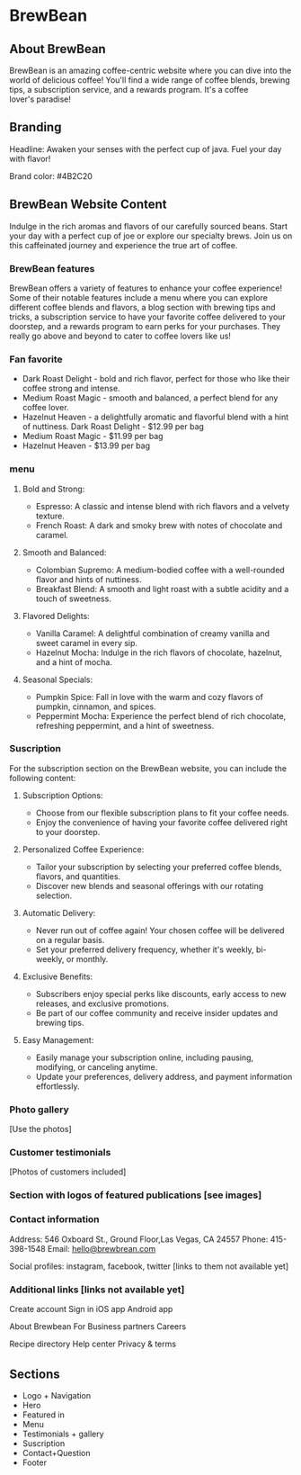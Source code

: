 # BrewBean

###

## About BrewBean

BrewBean is an amazing coffee-centric website where you can dive into the world of delicious coffee! You'll find a wide range of coffee blends, brewing tips, a subscription service, and a rewards program. It's a coffee lover's paradise! 

## Branding

Headline: Awaken your senses with the perfect cup of java. Fuel your day with flavor!

Brand color: #4B2C20

##  BrewBean Website Content
 Indulge in the rich aromas and flavors of our carefully sourced beans. Start your day with a perfect cup of joe or explore our specialty brews. Join us on this caffeinated journey and experience the true art of coffee.


### BrewBean features
BrewBean offers a variety of features to enhance your coffee experience! Some of their notable features include a menu where you can explore different coffee blends and flavors, a blog section with brewing tips and tricks, a subscription service to have your favorite coffee delivered to your doorstep, and a rewards program to earn perks for your purchases. They really go above and beyond to cater to coffee lovers like us!


### 
### 

### Fan favorite
- Dark Roast Delight - bold and rich flavor, perfect for those who like their coffee strong and intense.
- Medium Roast Magic - smooth and balanced, a perfect blend for any coffee lover.
- Hazelnut Heaven - a delightfully aromatic and flavorful blend with a hint of nuttiness.
 Dark Roast Delight - $12.99 per bag
- Medium Roast Magic - $11.99 per bag
- Hazelnut Heaven - $13.99 per bag



### menu

1. Bold and Strong:
   - Espresso: A classic and intense blend with rich flavors and a velvety texture.
   - French Roast: A dark and smoky brew with notes of chocolate and caramel.

2. Smooth and Balanced:
   - Colombian Supremo: A medium-bodied coffee with a well-rounded flavor and hints of nuttiness.
   - Breakfast Blend: A smooth and light roast with a subtle acidity and a touch of sweetness.

3. Flavored Delights:
   - Vanilla Caramel: A delightful combination of creamy vanilla and sweet caramel in every sip.
   - Hazelnut Mocha: Indulge in the rich flavors of chocolate, hazelnut, and a hint of mocha.

4. Seasonal Specials:
   - Pumpkin Spice: Fall in love with the warm and cozy flavors of pumpkin, cinnamon, and spices.
   - Peppermint Mocha: Experience the perfect blend of rich chocolate, refreshing peppermint, and a hint of sweetness.


### Suscription
For the subscription section on the BrewBean website, you can include the following content:

1. Subscription Options:
   - Choose from our flexible subscription plans to fit your coffee needs.
   - Enjoy the convenience of having your favorite coffee delivered right to your doorstep.

2. Personalized Coffee Experience:
   - Tailor your subscription by selecting your preferred coffee blends, flavors, and quantities.
   - Discover new blends and seasonal offerings with our rotating selection.

3. Automatic Delivery:
   - Never run out of coffee again! Your chosen coffee will be delivered on a regular basis.
   - Set your preferred delivery frequency, whether it's weekly, bi-weekly, or monthly.

4. Exclusive Benefits:
   - Subscribers enjoy special perks like discounts, early access to new releases, and exclusive promotions.
   - Be part of our coffee community and receive insider updates and brewing tips.

5. Easy Management:
   - Easily manage your subscription online, including pausing, modifying, or canceling anytime.
   - Update your preferences, delivery address, and payment information effortlessly.


### Photo gallery

[Use the photos]

### Customer testimonials

[Photos of customers included]



### Section with logos of featured publications [see images]

### Contact information

Address: 546 Oxboard St., Ground Floor,Las Vegas, CA 24557
Phone: 415-398-1548
Email: hello@brewbrean.com

Social profiles: instagram, facebook, twitter [links to them not available yet]

### Additional links [links not available yet]

Create account
Sign in
iOS app
Android app

About Brewbean
For Business
partners
Careers

Recipe directory
Help center
Privacy & terms

######

## Sections

- Logo + Navigation
- Hero
- Featured in
- Menu
- Testimonials + gallery
- Suscription
- Contact+Question
- Footer
